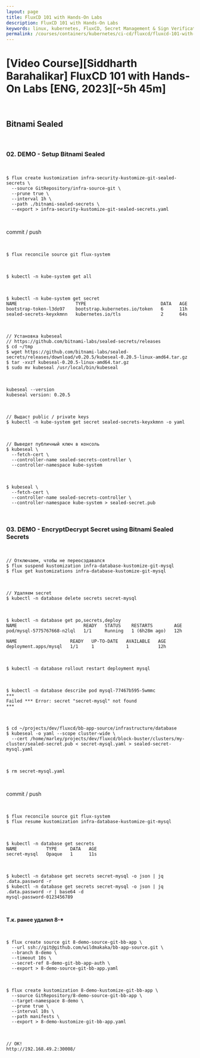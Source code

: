 ```yaml
---
layout: page
title: FluxCD 101 with Hands-On Labs
description: FluxCD 101 with Hands-On Labs
keywords: linux, kubernetes, FluxCD, Secret Management & Sign Verification, Bitnami Sealed
permalink: /courses/containers/kubernetes/ci-cd/fluxcd/fluxcd-101-with-hands-on-labs/secret-management-and-sign-verification/bitnami-sealed/
---
```


# [Video Course][Siddharth Barahalikar] FluxCD 101 with Hands-On Labs [ENG, 2023][~5h 45m]

<br/>

## Bitnami Sealed

<br/>

### 02. DEMO - Setup Bitnami Sealed

<br/>

```
$ flux create kustomization infra-security-kustomize-git-sealed-secrets \
  --source GitRepository/infra-source-git \
  --prune true \
  --interval 1h \
  --path ./bitnami-sealed-secrets \
  --export > infra-security-kustomize-git-sealed-secrets.yaml
```

<br/>

commit / push

<br/>

```
$ flux reconcile source git flux-system
```

<br/>

```
$ kubectl -n kube-system get all
```

<br/>

```
$ kubectl -n kube-system get secret
NAME                      TYPE                            DATA   AGE
bootstrap-token-l3do97    bootstrap.kubernetes.io/token   6      11h
sealed-secrets-keyxkmnn   kubernetes.io/tls               2      64s
```

<br/>

```
// Установка kubeseal
// https://github.com/bitnami-labs/sealed-secrets/releases
$ cd ~/tmp
$ wget https://github.com/bitnami-labs/sealed-secrets/releases/download/v0.20.5/kubeseal-0.20.5-linux-amd64.tar.gz
$ tar -xvzf kubeseal-0.20.5-linux-amd64.tar.gz
$ sudo mv kubeseal /usr/local/bin/kubeseal
```

<br/>

```
kubeseal --version
kubeseal version: 0.20.5
```

<br/>

```
// Выдаст public / private keys
$ kubectl -n kube-system get secret sealed-secrets-keyxkmnn -o yaml
```

<br/>

```
// Выведет публичный ключ в консоль
$ kubeseal \
  --fetch-cert \
  --controller-name sealed-secrets-controller \
  --controller-namespace kube-system
```

<br/>

```
$ kubeseal \
  --fetch-cert \
  --controller-name sealed-secrets-controller \
  --controller-namespace kube-system > sealed-secret.pub
```

<br/>

### 03. DEMO - EncryptDecrypt Secret using Bitnami Sealed Secrets

<br/>

```
// Отключаем, чтобы не переосздавался
$ flux suspend kustomization infra-database-kustomize-git-mysql
$ flux get kustomizations infra-database-kustomize-git-mysql
```

<br/>

```
// Удаляем secret
$ kubectl -n database delete secrets secret-mysql
```

<br/>

```
$ kubectl -n database get po,secrets,deploy
NAME                         READY   STATUS    RESTARTS        AGE
pod/mysql-5775767668-n2lql   1/1     Running   1 (6h28m ago)   12h

NAME                    READY   UP-TO-DATE   AVAILABLE   AGE
deployment.apps/mysql   1/1     1            1           12h
```

<br/>

```
$ kubectl -n database rollout restart deployment mysql
```

<br/>

```
$ kubectl -n database describe pod mysql-77467b595-5wmmc
***
Failed *** Error: secret "secret-mysql" not found
***
```

<br/>

```
$ cd ~/projects/dev/fluxcd/bb-app-source/infrastructure/database
$ kubeseal -o yaml --scope cluster-wide \
  --cert /home/marley/projects/dev/fluxcd/block-buster/clusters/my-cluster/sealed-secret.pub < secret-mysql.yaml > sealed-secret-mysql.yaml
```

<br/>

```
$ rm secret-mysql.yaml
```

<br/>

commit / push

<br/>

```
$ flux reconcile source git flux-system
$ flux resume kustomization infra-database-kustomize-git-mysql
```

<br/>

```
$ kubectl -n database get secrets
NAME           TYPE     DATA   AGE
secret-mysql   Opaque   1      11s
```

<br/>

```
$ kubectl -n database get secrets secret-mysql -o json | jq .data.password -r
$ kubectl -n database get secrets secret-mysql -o json | jq .data.password -r | base64 -d
mysql-password-0123456789
```

<br/>

**Т.к. ранее удалил 8-\***

<br/>

```
$ flux create source git 8-demo-source-git-bb-app \
  --url ssh://git@github.com/wildmakaka/bb-app-source.git \
  --branch 8-demo \
  --timeout 10s \
  --secret-ref 8-demo-git-bb-app-auth \
  --export > 8-demo-source-git-bb-app.yaml
```

<br/>

```
$ flux create kustomization 8-demo-kustomize-git-bb-app \
  --source GitRepository/8-demo-source-git-bb-app \
  --target-namespace 8-demo \
  --prune true \
  --interval 10s \
  --path manifests \
  --export > 8-demo-kustomize-git-bb-app.yaml
```

<br/>

```
// OK!
http://192.168.49.2:30008/
```
